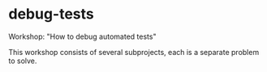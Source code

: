 # debug-tests

Workshop: "How to debug automated tests"

This workshop consists of several subprojects, each is a separate problem to solve. 
